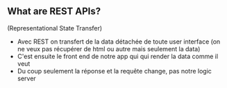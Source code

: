 ## What are REST APIs?

(Representational State Transfer)

- Avec REST on transfert de la data détachée de toute user interface (on ne veux pas récupérer de html ou autre mais seulement la data)
- C'est ensuite le front end de notre app qui qui render la data comme il veut
- Du coup seulement la réponse et la requête change, pas notre logic server
